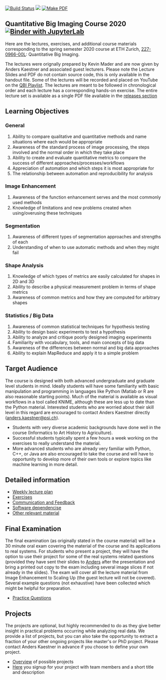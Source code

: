 [![Build Status](https://travis-ci.org/ImagingLectures/Quantitative-Big-Imaging-2020.svg?branch=master)](https://travis-ci.org/ImagingLectures/Quantitative-Big-Imaging-2020)
![](https://github.com/imaginglectures/Quantitative-Big-Imaging-2020/workflows/build_notebooks/badge.svg)
[![Make PDF](https://github.com/imaginglectures/Quantitative-Big-Imaging-2020/workflows/make_pdfs/badge.svg)](https://github.com/imaginglectures/Quantitative-Big-Imaging-2020/releases)
<!--
[![Language grade: Python](https://img.shields.io/lgtm/grade/python/g/kmader/Quantitative-Big-Imaging-2019.svg?logo=lgtm&logoWidth=18)](https://lgtm.com/projects/g/kmader/Quantitative-Big-Imaging-2019/context:python)
[![Total alerts](https://img.shields.io/lgtm/alerts/g/kmader/Quantitative-Big-Imaging-2019.svg?logo=lgtm&logoWidth=18)](https://lgtm.com/projects/g/kmader/Quantitative-Big-Imaging-2019/alerts/)
-->
## Quantitative Big Imaging Course 2020 [![Binder with JupyterLab](https://img.shields.io/badge/launch-jupyterlab-red.svg)](http://mybinder.org/v2/gh/imaginglectures/quantitative-big-imaging-2020/master?urlpath=lab)

Here are the lectures, exercises, and additional course materials corresponding to the spring semester 2020 course at ETH Zurich, [227-0966-00L](http://www.vvz.ethz.ch/Vorlesungsverzeichnis/lerneinheit.view?lerneinheitId=136177&semkez=2020S&lang=en): Quantitative Big Imaging.

The lectures were orignally prepared by Kevin Mader and are now given by Anders Kaestner and associated guest lecturers. Please note the Lecture Slides and PDF do not contain source code, this is only available in the handout file. Some of the lectures will be recorded and placed on YouTube on the [QBI Playlist](https://www.youtube.com/playlist?list=PLTWuXgjdOrnmXVVQG5DRkVeOIGOcTmCIw). The lectures are meant to be followed in chronological order and each lecture has a corresponding hands-on exercise. The entire lecture set is available as a single PDF file available in the [releases section](https://github.com/imaginglectures/Quantitative-Big-Imaging-2020/releases)

## Learning Objectives

### General
1. Ability to compare qualitative and quantitative methods and name situations where each would be appropriate
1. Awareness of the standard process of image processing, the steps involved and the normal order in which they take place
1. Ability to create and evaluate quantitative metrics to compare the success of different approaches/processes/workflows
1. Appreciation of automation and which steps it is most appropriate for
1. The relationship between automation and reproducibility for analysis

### Image Enhancement
1. Awareness of the function enhancement serves and the most commonly used methods
1. Knowledge of limitations and new problems created when using/overusing these techniques

### Segmentation
1. Awareness of different types of segmentation approaches and strengths of each
1. Understanding of when to use automatic methods and when they might fail

### Shape Analysis
1. Knowledge of which types of metrics are easily calculated for shapes in 2D and 3D
1. Ability to describe a physical measurement problem in terms of shape metrics
1. Awareness of common metrics and how they are computed for arbitrary shapes

### Statistics / Big Data

1. Awareness of common statistical techniques for hypothesis testing
1. Ability to design basic experiments to test a hypothesis
1. Ability to analyze and critique poorly designed imaging experiments
1. Familiarity with vocabulary, tools, and main concepts of big data
1. Awareness of the differences between normal and big data approaches
1. Ability to explain MapReduce and apply it to a simple problem

## Target Audience

The course is designed with both advanced undergraduate and graduate level students in mind. Ideally students will have some familiarity with basic manipulation and programming in languages like Python (Matlab or R are also reasonable starting points). Much of the material is available as visual workflows in a tool called KNIME, although these are less up to date than the Python material. Interested students who are worried about their skill level in this regard are encouraged to contact Anders Kaestner directly (anders.kaestner@psi.ch).

- Students with very diverse academic backgrounds have done well in the course (Informatics to Art History to Agriculture).
- Successful students typically spent a few hours a week working on the exercises to really understand the material.
- More advanced students who are already very familiar with Python, C++, or Java are also encouraged to take the course and will have to opportunity to develop more of their own tools or explore topics like machine learning in more detail.

## Detailed information
- [Weekly lecture plan](Pages/weeklyplan.md)
- [Exercises](Pages/exercises.md)
- [Communication and Feedback](Pages/communication.md)
- [Software dependencise](Pages/dependencies.md)
- [Other relevant material](Pages/othermaterial.md)

## Final Examination

The final examination (as originally stated in the course material) will be a 30 minute oral exam covering the material of the course and its applications to real systems. For students who present a project, they will have the option to use their project for some of the real systems related questions (provided they have sent their slides to [Anders](mailto:anders.kaestner@psi.ch) after the presentation and bring a printed out copy to the exam including several image slices if not already in the slides).  The exam will cover all the lecture material from Image Enhancement to Scaling Up (the guest lecture will not be covered). Several example questions (not exhaustive) have been collected which might be helpful for preparation.
- [Practice Questions](https://rawgithub.com/kmader/Quantitative-Big-Imaging-Course/master/PracticeExam/exam.html)


## Projects
The projects are optional, but highly recommended to do as they give better insight in practical problems occurring while analyzing real data. We provide a list of projects, but you can also take the opportunity to extract a fraction of your other ongoing projects like master's or PhD project. Please contact Anders Kaestner in advance if you choose to define your own project.
- [Overview](Projects/Overview.md) of possible projects
- [Here](https://docs.google.com/spreadsheets/d/1n7I2mzSC06tXu3g7NoeoL3LKtA3oFEOGRBHIHXHeGNs/edit?usp=sharing) you signup for your project with team members and a short title and description

